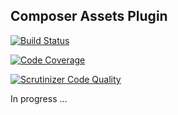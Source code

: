 ## Composer Assets Plugin

[![Build Status](https://travis-ci.org/alavieille/composer-assets.svg?branch=master)](https://travis-ci.org/alavieille/composer-assets)

[![Code Coverage](https://scrutinizer-ci.com/g/alavieille/composer-assets/badges/coverage.png?b=master)](https://scrutinizer-ci.com/g/alavieille/composer-assets/?branch=master)

[![Scrutinizer Code Quality](https://scrutinizer-ci.com/g/alavieille/composer-assets/badges/quality-score.png?b=master)](https://scrutinizer-ci.com/g/alavieille/composer-assets/?branch=master)

In progress ...
